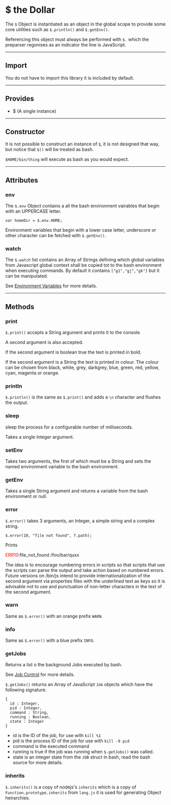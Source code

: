 # $ the Dollar 

The `$` Object is instantiated as an object in the global scope to provide some core utilities such as `$.println()` and `$.getEnv()`.

Referencing this object must always be performed with `$.` which the preparser regonises as an indicator the line is JavaScript.
    
----------------------------

## Import

You do not have to import this library it is included by default.

-----------------------

## Provides

 * $  (A single instance)

-----------------------

## Constructor

It is not possible to construct an instance of `$`, it is not designed that way, but notice that `$()` will be treated as bash.   

`$HOME/bin/thing`  will execute as bash as you would expect.

-----------------------

## Attributes

### env

The `$.env` Object contains a all the bash environment vairables that begin with an UPPERCASE letter.

    var homeDir = $.env.HOME;
    
Environment variables that begin with a lower case letter, underscore or other character can be fetched with `$.getEnv()`.

### watch

The `$.watch` list contains an Array of Strings defining which global variables from Javascript global context shall be copied tot to the bash environment when executing commands.
By default it contains `["g1","gj","gk"]` but it can be manipulated.

See [Environment Variables](../../html/EnvironmentVariables.html) for more details.

-----------------------

## Methods

### print

`$.print()` accepts a String argument and prints it to the console.

A second argument is also accepted.

If the second argument is boolean true the text is printed in bold.

If the second argument is a String the text is printed in colour. The colour can be chosen from black, white, grey, darkgrey, blue, green, red, yellow, cyan, magenta or orange.

### println 

`$.println()` is the same as `$.print()` and adds a `\n` character and flushes the output.


### sleep

sleep the process for a configurable number of milliseconds.

Takes a single Integer argument.


### setEnv

Takes two arguments, the first of which must be a String and sets the named environment variable to the bash environment.

### getEnv

Takes a single String argument and returns a variable from the bash environment or null.

### error

`$.error()`  takes 3 arguments, an Integer, a simple string and a complex string.

    $.error(10, "file not found", f.path);
    
Prints 

<span style="color:red">ERR10</span>:file\_not\_found /foo/bar/quxx

The idea is to encourage numbering errors in scripts so that scripts that use the scripts can parse the output and take action based on numbered errors. Future versions on /bin/js intend to provide internationalization of the second argument via properties files with the underlined text as keys so it is advisable not to use and punctuation of non-letter characters in the text of the second argument.

### warn

Same as `$.error()` with an orange prefix `WARN`.

### info

Same as `$.error()` with a blue prefix `INFO`.

### getJobs

Returns a list o the background Jobs executed by bash.

See [Job Control](../../html/Jobs.html) for more details.

`$.getJobs()` returns an Array of JavaScript `Job` objects which have the following signature.

    {
      id : Integer,
      pid : Integer,
      command : String,
      running : Boolean,
      state : Integer
    }

* id is the ID of the job, for use with `kill %1`
* pid is the process ID of the job for use with `kill -9 pid`
* command is the executed command
* running is true if the job was running when `$.getJobs()` was called.
* state is an integer state from the `JOB` struct in bash, read the bash source for more details.

### inherits

`$.inherits()` is a copy of nodejs's `inherits` which is a copy of `Function.prototype.inherits` from `lang.js` it is used for generating Object heirarchies.


